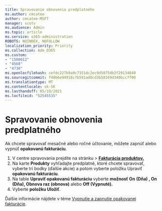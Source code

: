 ```yaml
---
title: Spravovanie obnovenia predplatného
ms.author: cmcatee
author: cmcatee-MSFT
manager: scotv
ms.audience: Admin
ms.topic: article
ms.service: o365-administration
ROBOTS: NOINDEX, NOFOLLOW
localization_priority: Priority
ms.collection: Adm_O365
ms.custom:
- "1500012"
- "4568"
- "4730"
ms.openlocfilehash: cefdc227b9a9c7151dc2ec9d5075db2f29134840
ms.sourcegitcommit: f4866e94918c7b591ad0cd3b58169d340bcc7f00
ms.translationtype: MT
ms.contentlocale: sk-SK
ms.lasthandoff: 05/19/2021
ms.locfileid: "52545535"
---
```

# <a name="manage-subscription-renewal"></a>Spravovanie obnovenia predplatného

Ak chcete spravovať mesačné alebo ročné účtovanie, môžete zapnúť alebo vypnúť **opakovanú fakturáciu**.

1. V centre spravovania prejdite na stránku  >  **[Fakturácia produktov.](https://go.microsoft.com/fwlink/p/?linkid=842054)**
2. Na karte **Produkty** vyhľadajte predplatné, ktoré chcete spravovať, vyberte tri bodky (ďalšie akcie) a potom vyberte položku Upraviť **opakovanú fakturáciu**.
3. Na table **Upraviť opakovanú fakturáciu** vyberte **možnosť On** **(Dňa) , On (Dňa), Obnova raz (obnova)** alebo **Off (Vypnuté).**
4. Vyberte **položku Uložiť**.

Ďalšie informácie nájdete v téme [Vypnutie a zapnutie opakovanej fakturácie](/microsoft-365/commerce/subscriptions/renew-your-subscription#turn-recurring-billing-off-or-on).

